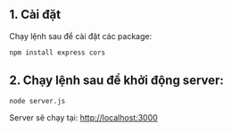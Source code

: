 

## 1. Cài đặt

Chạy lệnh sau để cài đặt các package:

```sh
npm install express cors
```

## 2. Chạy lệnh sau để khởi động server:

```sh
node server.js
```

Server sẽ chạy tại: [http://localhost:3000](http://localhost:3000)